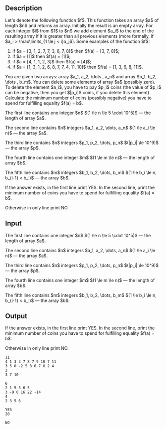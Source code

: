 ## Description

<div><p>Let's denote the following function $f$. This function takes an array $a$ of length $n$ and returns an array. Initially the result is an empty array. For each integer $i$ from $1$ to $n$ we add element $a_i$ to the end of the resulting array if it is greater than all previous elements (more formally, if $a_i &gt; \max\limits_{1 \le j &lt; i}a_j$). Some examples of the function $f$:</p><ol> <li> if $a = [3, 1, 2, 7, 7, 3, 6, 7, 8]$ then $f(a) = [3, 7, 8]$; </li><li> if $a = [1]$ then $f(a) = [1]$; </li><li> if $a = [4, 1, 1, 2, 3]$ then $f(a) = [4]$; </li><li> if $a = [1, 3, 1, 2, 6, 8, 7, 7, 4, 11, 10]$ then $f(a) = [1, 3, 6, 8, 11]$. </li></ol><p>You are given two arrays: array $a_1, a_2, \dots , a_n$ and array $b_1, b_2, \dots , b_m$. You can delete some elements of array $a$ (possibly zero). To delete the element $a_i$, you have to pay $p_i$ coins (the value of $p_i$ can be negative, then you get $|p_i|$ coins, if you delete this element). Calculate the minimum number of coins (possibly negative) you have to spend for fulfilling equality $f(a) = b$.</p></div><div class="input-specification"><p>The first line contains one integer $n$ $(1 \le n \le 5 \cdot 10^5)$ — the length of array $a$.</p><p>The second line contains $n$ integers $a_1, a_2, \dots, a_n$ $(1 \le a_i \le n)$ — the array $a$.</p><p>The third line contains $n$ integers $p_1, p_2, \dots, p_n$ $(|p_i| \le 10^9)$ — the array $p$.</p><p>The fourth line contains one integer $m$ $(1 \le m \le n)$ — the length of array $b$.</p><p>The fifth line contains $m$ integers $b_1, b_2, \dots, b_m$ $(1 \le b_i \le n, b_{i-1} &lt; b_i)$ — the array $b$.</p></div><div class="output-specification"><p>If the answer exists, in the first line print <span class="tex-font-style-tt">YES</span>. In the second line, print the minimum number of coins you have to spend for fulfilling equality $f(a) = b$.</p><p>Otherwise in only line print <span class="tex-font-style-tt">NO</span>.</p></div>

## Input

<p>The first line contains one integer $n$ $(1 \le n \le 5 \cdot 10^5)$ — the length of array $a$.</p><p>The second line contains $n$ integers $a_1, a_2, \dots, a_n$ $(1 \le a_i \le n)$ — the array $a$.</p><p>The third line contains $n$ integers $p_1, p_2, \dots, p_n$ $(|p_i| \le 10^9)$ — the array $p$.</p><p>The fourth line contains one integer $m$ $(1 \le m \le n)$ — the length of array $b$.</p><p>The fifth line contains $m$ integers $b_1, b_2, \dots, b_m$ $(1 \le b_i \le n, b_{i-1} &lt; b_i)$ — the array $b$.</p>

## Output

<p>If the answer exists, in the first line print <span class="tex-font-style-tt">YES</span>. In the second line, print the minimum number of coins you have to spend for fulfilling equality $f(a) = b$.</p><p>Otherwise in only line print <span class="tex-font-style-tt">NO</span>.</p>





```input1
11
4 1 3 3 7 8 7 9 10 7 11
3 5 0 -2 5 3 6 7 8 2 4
3
3 7 10
```




```input2
6
2 1 5 3 6 5
3 -9 0 16 22 -14
4
2 3 5 6
```




```output1
YES
20
```




```output2
NO
```


